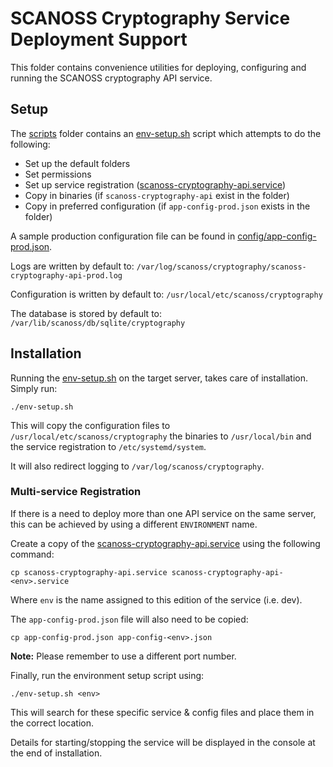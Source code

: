 # SCANOSS Cryptography Service Deployment Support
This folder contains convenience utilities for deploying, configuring and running the SCANOSS cryptography API service.

## Setup
The [scripts](.) folder contains an [env-setup.sh](env-setup.sh) script which attempts to do the following:
* Set up the default folders
* Set permissions
* Set up service registration ([scanoss-cryptography-api.service](scanoss-cryptography-api.service))
* Copy in binaries (if `scanoss-cryptography-api` exist in the folder)
* Copy in preferred configuration (if `app-config-prod.json` exists in the folder)

A sample production configuration file can be found in [config/app-config-prod.json](../config/app-config-prod.json).

Logs are written by default to: `/var/log/scanoss/cryptography/scanoss-cryptography-api-prod.log`

Configuration is written by default to: `/usr/local/etc/scanoss/cryptography`

The database is stored by default to: `/var/lib/scanoss/db/sqlite/cryptography`

## Installation
Running the [env-setup.sh](env-setup.sh) on the target server, takes care of installation. Simply run:
```shell
./env-setup.sh
```

This will copy the configuration files to `/usr/local/etc/scanoss/cryptography` the binaries to `/usr/local/bin` and the service registration to `/etc/systemd/system`. 

It will also redirect logging to `/var/log/scanoss/cryptography`.

### Multi-service Registration
If there is a need to deploy more than one API service on the same server, this can be achieved by using a different `ENVIRONMENT` name.

Create a copy of the [scanoss-cryptography-api.service](scanoss-cryptography-api.service) using the following command:
```shell
cp scanoss-cryptography-api.service scanoss-cryptography-api-<env>.service
```

Where `env` is the name assigned to this edition of the service (i.e. dev).

The `app-config-prod.json` file will also need to be copied:
```shell
cp app-config-prod.json app-config-<env>.json
```
**Note:** Please remember to use a different port number.

Finally, run the environment setup script using:
```shell
./env-setup.sh <env>
```

This will search for these specific service & config files and place them in the correct location.

Details for starting/stopping the service will be displayed in the console at the end of installation.